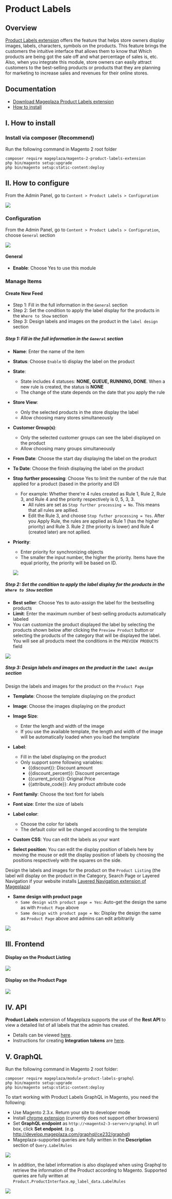 # Product Labels
## Overview

[Product Labels extension](https://www.mageplaza.com/magento-2-product-labels/) offers the feature that helps store owners display images, labels, characters, symbols on the products. This feature brings the customers the intuitive interface that allows them to know that Which products are being got the sale off and what percentage of sales is, etc. Also, when you integrate this module, store owners can easily attract customers to the best-selling products or products that they are planning for marketing to increase sales and revenues for their online stores.

## Documentation
- [Download Mageplaza Product Labels extension](https://www.mageplaza.com/magento-2-product-labels/)
- [How to install](https://www.mageplaza.com/install-magento-2-extension/)

## I. How to install

### Install via composer (Recommend)

Run the following command in Magento 2 root folder
```
composer require mageplaza/magento-2-product-labels-extension
php bin/magento setup:upgrade
php bin/magento setup:static-content:deploy
```


## II. How to configure

From the Admin Panel, go to `Content > Product Labels > Configuration`

![](https://i.imgur.com/cnAlD7g.png)

### Configuration

From the Admin Panel, go to  `Content > Product Labels > Configuration`, choose `General` section

![](https://i.imgur.com/ljnXfOI.png)

#### General

* **Enable**: Choose Yes to use this module

### Manage Items
#### Create New Feed

- Step 1: Fill in the full information in the `General` section
- Step 2: Set the condition to apply the label display for the products in the `Where to Show` section
- Step 3: Design labels and images on the product in the `label design` section

##### Step 1: Fill in the full information in the `General` section

- **Name**: Enter the name of the item
- **Status**: Choose `Enable` tô display the label on the product
- **State**:
  - State includes 4 statuses: **NONE, QUEUE, RUNNING, DONE**. When a new rule is created, the status is **NONE**
  - The change of the state depends on the date that you apply the rule
  
- **Store View**:
  - Only the selected products in the store display the label
  - Allow choosing many stores simultaneously
  
- **Customer Group(s)**:
  - Only the selected customer groups can see the label displayed on the product
  - Allow choosing many groups simultaneously
  
- **From Date**: Choose the start day displaying the label on the product
- **To Date**: Choose the finish displaying the label on the product
- **Stop further processing**: Choose Yes to limit the number of the rule that applied for a product (based in the priority and ID)
  - For example: Whether there're 4 rules created as Rule 1, Rule 2, Rule 3, and Rule 4 and the priority respectively is 0, 5, 3, 3. 
    - All rules are set as `Stop further processing = No`. This means that all rules are apllied.
    - Edit the Rule 3, and choose `Stop futher processing = Yes`. After you Apply Rule, the rules are applied as Rule 1 (has the higher priority) and Rule 3. Rule 2 (the priority is lower) and Rule 4 (created later) are not apllied.
    
- **Priority**: 
  - Enter priority for synchronizing objects
  - The smaller the input number, the higher the priority. Items have the equal priority, the priority will be based on ID.
  
  ![](https://i.imgur.com/GvGlmfb.gif)
  
  
##### Step 2: Set the condition to apply the label display for the products in the `Where to Show` section

- **Best seller**: Choose Yes to auto-assign the label for the bestselling products
- **Limit**: Enter the maximum number of best-selling products automatically labeled
- You can customize the product displayed the label by selecting the products shown below after clicking the `Preview Product` button or selecting the products of the category that will be displayed the label. You will see all products meet the conditions in the `PREVIEW PRODUCTS` field

![](https://i.imgur.com/YO0HaD6.gif)

##### Step 3: Design labels and images on the product in the `label design` section

Design the labels and images for the product on the `Product Page`

- **Template**: Choose the template displaying on the product
- **Image**: Choose the images displaying on the product
- **Image Size**:
  - Enter the length and width of the image
  - If you use the available template, the length and width of the image will be automatically loaded when you load the template
  
- **Label**:
  - Fill in the label displaying on the product
  - Only support some following variables:
    - {{discount}}: Discount amount
    - {{discount_percent}}: Discount percentage
    - {{current_price}}: Original Price
    - {{attribute_code}}: Any product attribute code
    
- **Font family**: Choose the text font for labels
- **Font size**: Enter the size of labels
- **Label color**:
  - Choose the color for labels
  - The default color will be changed according to the template
  
- **Custom CSS**: You can edit the labels as your want
- **Select position**: You can edit the display position of labels here by moving the mouse or edit the display position of labels by choosing the positions respectively with the squares on the side.
  
Design the labels and images for the product on the `Product Listing` (the label will display on the product in the Category, Search Page or Layered Navigation if your website installs [Layered Navigation extension of Mageplaza](https://www.mageplaza.com/magento-2-layered-navigation-extension/))

  - **Same design with product page**
    - `Same design with product page = Yes`: Auto-get the design the same as with `Product Page` above
    - `Same design with product page = No`: Display the design the same as `Product Page` above and admins can edit arbitrarily
    
![](https://i.imgur.com/184QCG2.gif)     
    
## III. Frontend
#### Display on the Product Listing

![](https://i.imgur.com/1QmoqfC.png)

#### Display on the Product Page

![](https://i.imgur.com/gEOG0Tz.png)


## IV. API

**Product Labels** extension of Mageplaza supports the use of the **Rest API** to view a detailed list of all labels that the admin has created.

- Details can be viewed [here](https://documenter.getpostman.com/view/6204567/SW7gUkTX?version=latest).
- Instructions for creating **Integration tokens** are [here](https://devdocs.magento.com/guides/v2.3/get-started/authentication/gs-authentication-token.html).

## V. GraphQL

Run the following command in Magento 2 root folder:

```
composer require mageplaza/module-product-labels-graphql
php bin/magento setup:upgrade
php bin/magento setup:static-content:deploy
```

To start working with Product Labels GraphQL in Magento, you need the following:

- Use Magento 2.3.x. Return your site to developer mode
- Install [chrome extension](https://chrome.google.com/webstore/detail/chromeiql/fkkiamalmpiidkljmicmjfbieiclmeij?hl=en) (currently does not support other browsers)
- Set **GraphQL endpoint** as `http://<magento2-3-server>/graphql` in url box, click **Set endpoint**. (e.g. http://develop.mageplaza.com/graphql/ce232/graphql)
- Mageplaza-supported queries are fully written in the **Description** section of `Query.LabelRules`

![](https://i.imgur.com/rjCYdtu.png)

- In addition, the label information is also displayed when using Graphql to retrieve the information of the Product according to Magento. Supported queries are fully written at `Product.ProductInterface.mp_label_data.LabelRules`


![](https://i.imgur.com/EfVzRxD.png)
















